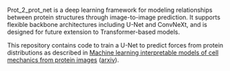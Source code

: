 Prot_2_prot_net is a deep learning framework for modeling relationships between protein structures through image-to-image prediction. It supports flexible backbone architectures including U-Net and ConvNeXt, and is designed for future extension to Transformer-based models.

This repository contains code to train a U-Net to predict forces from protein distributions as described in [Machine learning interpretable models of cell mechanics from protein images](https://www.cell.com/cell/fulltext/S0092-8674(23)01331-4) ([arxiv](https://arxiv.org/abs/2303.00176)).
